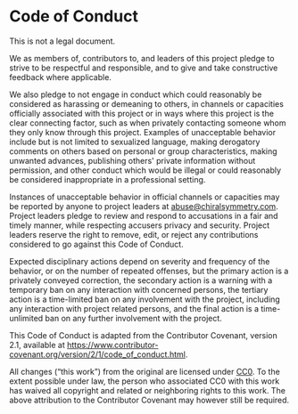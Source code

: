 # Code of Conduct
This is not a legal document.

We as members of, contributors to, and leaders of this project pledge to
strive to be respectful and responsible, and to give and take constructive
feedback where applicable.

We also pledge to not engage in conduct which could reasonably be considered
as harassing or demeaning to others, in channels or capacities officially
associated with this project or in ways where this project is the clear
connecting factor, such as when privately contacting someone whom they only
know through this project. Examples of unacceptable behavior include but
is not limited to sexualized language, making derogatory comments on others
based on personal or group characteristics, making unwanted advances,
publishing others' private information without permission, and other
conduct which would be illegal or could reasonably be considered
inappropriate in a professional setting.

Instances of unacceptable behavior in official channels or capacities may
be reported by anyone to project leaders at [abuse@chiralsymmetry.com](mailto:abuse@chiralsymmetry.com). Project
leaders pledge to review and respond to accusations in a fair and timely
manner, while respecting accusers privacy and security. Project leaders
reserve the right to remove, edit, or reject any contributions considered
to go against this Code of Conduct.

Expected disciplinary actions depend on severity and frequency of the
behavior, or on the number of repeated offenses, but the primary action is
a privately conveyed correction, the secondary action is a warning with a
temporary ban on any interaction with concerned persons, the tertiary action
is a time-limited ban on any involvement with the project, including any
interaction with project related persons, and the final action is a
time-unlimited ban on any further involvement with the project.

This Code of Conduct is adapted from the Contributor Covenant, version 2.1,
available at https://www.contributor-covenant.org/version/2/1/code_of_conduct.html.

All changes (“this work”) from the original are licensed under [CC0](http://creativecommons.org/publicdomain/zero/1.0/). To the
extent possible under law, the person who associated CC0 with this work
has waived all copyright and related or neighboring rights to this work.
The above attribution to the Contributor Covenant may however still be
required.